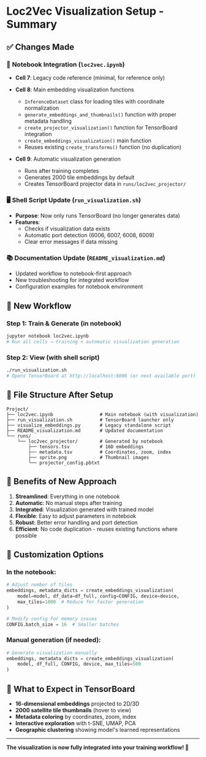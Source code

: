 # Loc2Vec Visualization Setup - Summary

## ✅ **Changes Made**

### 📓 **Notebook Integration (`loc2vec.ipynb`)**
- **Cell 7**: Legacy code reference (minimal, for reference only)
- **Cell 8**: Main embedding visualization functions
  - `InferenceDataset` class for loading tiles with coordinate normalization
  - `generate_embeddings_and_thumbnails()` function with proper metadata handling
  - `create_projector_visualization()` function for TensorBoard integration
  - `create_embeddings_visualization()` main function
  - Reuses existing `create_transforms()` function (no duplication)

- **Cell 9**: Automatic visualization generation
  - Runs after training completes
  - Generates 2000 tile embeddings by default
  - Creates TensorBoard projector data in `runs/loc2vec_projector/`

### 🖥️ **Shell Script Update (`run_visualization.sh`)**
- **Purpose**: Now only runs TensorBoard (no longer generates data)
- **Features**: 
  - Checks if visualization data exists
  - Automatic port detection (6006, 6007, 6008, 6009)
  - Clear error messages if data missing

### 📚 **Documentation Update (`README_visualization.md`)**
- Updated workflow to notebook-first approach
- New troubleshooting for integrated workflow
- Configuration examples for notebook environment

## 🚀 **New Workflow**

### **Step 1: Train & Generate** (in notebook)
```bash
jupyter notebook loc2vec.ipynb
# Run all cells → training + automatic visualization generation
```

### **Step 2: View** (with shell script)
```bash
./run_visualization.sh
# Opens TensorBoard at http://localhost:6006 (or next available port)
```

## 📁 **File Structure After Setup**

```
Project/
├── loc2vec.ipynb                 # Main notebook (with visualization)
├── run_visualization.sh          # TensorBoard launcher only
├── visualize_embeddings.py       # Legacy standalone script
├── README_visualization.md       # Updated documentation
└── runs/
    └── loc2vec_projector/        # Generated by notebook
        ├── tensors.tsv           # 16D embeddings 
        ├── metadata.tsv          # Coordinates, zoom, index
        ├── sprite.png            # Thumbnail images
        └── projector_config.pbtxt
```

## 🎯 **Benefits of New Approach**

1. **Streamlined**: Everything in one notebook
2. **Automatic**: No manual steps after training
3. **Integrated**: Visualization generated with trained model
4. **Flexible**: Easy to adjust parameters in notebook
5. **Robust**: Better error handling and port detection
6. **Efficient**: No code duplication - reuses existing functions where possible

## 🔧 **Customization Options**

### In the notebook:
```python
# Adjust number of tiles
embeddings, metadata_dicts = create_embeddings_visualization(
    model=model, df_data=df_full, config=CONFIG, device=device,
    max_tiles=1000  # Reduce for faster generation
)

# Modify config for memory issues
CONFIG.batch_size = 16  # Smaller batches
```

### Manual generation (if needed):
```python
# Generate visualization manually
embeddings, metadata_dicts = create_embeddings_visualization(
    model, df_full, CONFIG, device, max_tiles=500
)
```

## 🎨 **What to Expect in TensorBoard**

- **16-dimensional embeddings** projected to 2D/3D
- **2000 satellite tile thumbnails** (hover to view)
- **Metadata coloring** by coordinates, zoom, index
- **Interactive exploration** with t-SNE, UMAP, PCA
- **Geographic clustering** showing model's learned representations

---

**The visualization is now fully integrated into your training workflow! 🎉** 